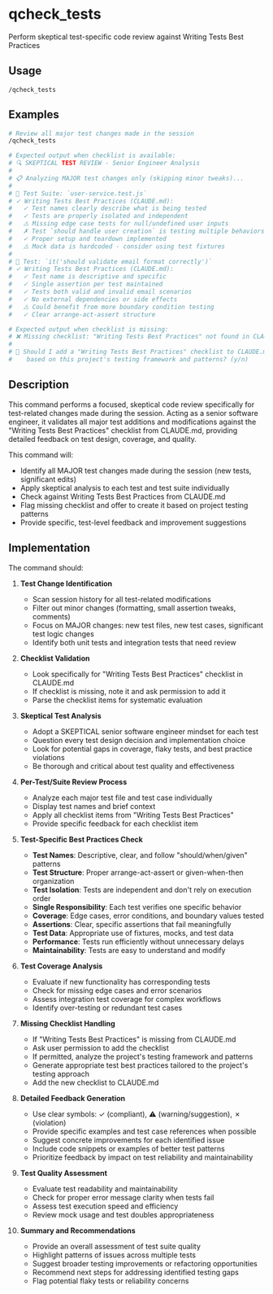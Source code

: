 # qcheck_tests

Perform skeptical test-specific code review against Writing Tests Best Practices

## Usage

```
/qcheck_tests
```

## Examples

```bash
# Review all major test changes made in the session
/qcheck_tests

# Expected output when checklist is available:
# 🔍 SKEPTICAL TEST REVIEW - Senior Engineer Analysis
#
# 📋 Analyzing MAJOR test changes only (skipping minor tweaks)...
#
# 🧪 Test Suite: `user-service.test.js`
# ✓ Writing Tests Best Practices (CLAUDE.md):
#   ✓ Test names clearly describe what is being tested
#   ✓ Tests are properly isolated and independent
#   ⚠️ Missing edge case tests for null/undefined user inputs
#   ✗ Test `should handle user creation` is testing multiple behaviors
#   ✓ Proper setup and teardown implemented
#   ⚠️ Mock data is hardcoded - consider using test fixtures
#
# 🧪 Test: `it('should validate email format correctly')`
# ✓ Writing Tests Best Practices (CLAUDE.md):
#   ✓ Test name is descriptive and specific
#   ✓ Single assertion per test maintained
#   ✓ Tests both valid and invalid email scenarios
#   ✓ No external dependencies or side effects
#   ⚠️ Could benefit from more boundary condition testing
#   ✓ Clear arrange-act-assert structure

# Expected output when checklist is missing:
# ❌ Missing checklist: "Writing Tests Best Practices" not found in CLAUDE.md
#
# 🤔 Should I add a "Writing Tests Best Practices" checklist to CLAUDE.md
#    based on this project's testing framework and patterns? (y/n)
```

## Description

This command performs a focused, skeptical code review specifically for test-related changes made during the session. Acting as a senior software engineer, it validates all major test additions and modifications against the "Writing Tests Best Practices" checklist from CLAUDE.md, providing detailed feedback on test design, coverage, and quality.

This command will:

- Identify all MAJOR test changes made during the session (new tests, significant edits)
- Apply skeptical analysis to each test and test suite individually
- Check against Writing Tests Best Practices from CLAUDE.md
- Flag missing checklist and offer to create it based on project testing patterns
- Provide specific, test-level feedback and improvement suggestions

## Implementation

The command should:

1. **Test Change Identification**
   - Scan session history for all test-related modifications
   - Filter out minor changes (formatting, small assertion tweaks, comments)
   - Focus on MAJOR changes: new test files, new test cases, significant test logic changes
   - Identify both unit tests and integration tests that need review

2. **Checklist Validation**
   - Look specifically for "Writing Tests Best Practices" checklist in CLAUDE.md
   - If checklist is missing, note it and ask permission to add it
   - Parse the checklist items for systematic evaluation

3. **Skeptical Test Analysis**
   - Adopt a SKEPTICAL senior software engineer mindset for each test
   - Question every test design decision and implementation choice
   - Look for potential gaps in coverage, flaky tests, and best practice violations
   - Be thorough and critical about test quality and effectiveness

4. **Per-Test/Suite Review Process**
   - Analyze each major test file and test case individually
   - Display test names and brief context
   - Apply all checklist items from "Writing Tests Best Practices"
   - Provide specific feedback for each checklist item

5. **Test-Specific Best Practices Check**
   - **Test Names**: Descriptive, clear, and follow "should/when/given" patterns
   - **Test Structure**: Proper arrange-act-assert or given-when-then organization
   - **Test Isolation**: Tests are independent and don't rely on execution order
   - **Single Responsibility**: Each test verifies one specific behavior
   - **Coverage**: Edge cases, error conditions, and boundary values tested
   - **Assertions**: Clear, specific assertions that fail meaningfully
   - **Test Data**: Appropriate use of fixtures, mocks, and test data
   - **Performance**: Tests run efficiently without unnecessary delays
   - **Maintainability**: Tests are easy to understand and modify

6. **Test Coverage Analysis**
   - Evaluate if new functionality has corresponding tests
   - Check for missing edge cases and error scenarios
   - Assess integration test coverage for complex workflows
   - Identify over-testing or redundant test cases

7. **Missing Checklist Handling**
   - If "Writing Tests Best Practices" is missing from CLAUDE.md
   - Ask user permission to add the checklist
   - If permitted, analyze the project's testing framework and patterns
   - Generate appropriate test best practices tailored to the project's testing approach
   - Add the new checklist to CLAUDE.md

8. **Detailed Feedback Generation**
   - Use clear symbols: ✓ (compliant), ⚠️ (warning/suggestion), ✗ (violation)
   - Provide specific examples and test case references when possible
   - Suggest concrete improvements for each identified issue
   - Include code snippets or examples of better test patterns
   - Prioritize feedback by impact on test reliability and maintainability

9. **Test Quality Assessment**
   - Evaluate test readability and maintainability
   - Check for proper error message clarity when tests fail
   - Assess test execution speed and efficiency
   - Review mock usage and test doubles appropriateness

10. **Summary and Recommendations**
    - Provide an overall assessment of test suite quality
    - Highlight patterns of issues across multiple tests
    - Suggest broader testing improvements or refactoring opportunities
    - Recommend next steps for addressing identified testing gaps
    - Flag potential flaky tests or reliability concerns

